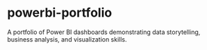 # powerbi-portfolio
A portfolio of Power BI dashboards demonstrating data storytelling, business analysis, and visualization skills.
